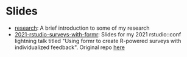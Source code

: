 # Slides

- [research](https://slides.jhelvy.com/research): A brief introduction to some of my research
- [2021-rstudio-surveys-with-formr](https://slides.jhelvy.com/2021-rstudio-surveys-with-formr): Slides for my 2021 rstudio::conf lightning talk titled "Using formr to create R-powered surveys with individualized feedback". Original repo [here](https://github.com/jhelvy/surveys-with-formr)
